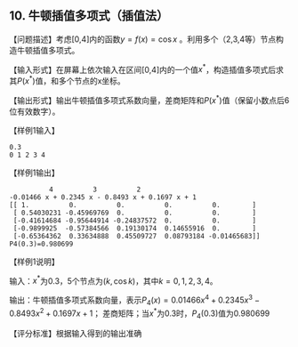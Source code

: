 ## 10. 牛顿插值多项式（插值法）
【问题描述】考虑[0,4]内的函数$y = f(x) = \cos{x}$ 。利用多个（2,3,4等）节点构造牛顿插值多项式。

【输入形式】在屏幕上依次输入在区间[0,4]内的一个值$x^*$，构造插值多项式后求其$P(x^*)$值，和多个节点的x坐标。

【输出形式】输出牛顿插值多项式系数向量，差商矩阵和$P(x^*)$值（保留小数点后6位有效数字）。

【样例1输入】
```
0.3
0 1 2 3 4
```

【样例1输出】
```
          4          3          2
-0.01466 x + 0.2345 x - 0.8493 x + 0.1697 x + 1
[[ 1.          0.          0.          0.          0.        ]
 [ 0.54030231 -0.45969769  0.          0.          0.        ]
 [-0.41614684 -0.95644914 -0.24837572  0.          0.        ]
 [-0.9899925  -0.57384566  0.19130174  0.14655916  0.        ]
 [-0.65364362  0.33634888  0.45509727  0.08793184 -0.01465683]]
P4(0.3)=0.980699
```

【样例1说明】

输入：$x^*$为0.3，5个节点为$(k, \cos{k})$，其中$k = 0, 1, 2, 3, 4$。

输出：牛顿插值多项式系数向量，表示$P_4(x)=0.01466 x^4 + 0.2345 x^3 - 0.8493 x^2 + 0.1697 x + 1$； 差商矩阵；当$x^*$为0.3时，$P_4(0.3)$值为0.980699

【评分标准】根据输入得到的输出准确
